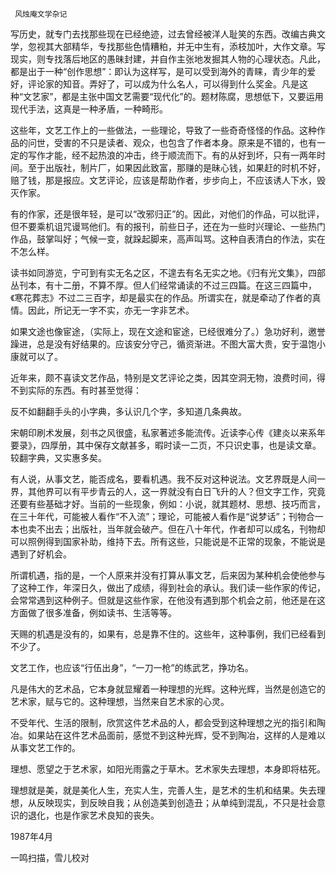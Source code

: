      风烛庵文学杂记 

  写历史，就专门去找那些现在已经绝迹，过去曾经被洋人耻笑的东西。改编古典文学，忽视其大部精华，专找那些色情糟粕，并无中生有，添枝加叶，大作文章。写现实，则专找落后地区的愚昧封建，并自作主张地发掘其人物的心理状态。凡此，都是出于一种“创作思想”：即认为这样写，是可以受到海外的青睐，青少年的爱好，评论家的知音。弄好了，可以成为什么名人，可以得到什么奖金。凡是这种“文艺家”，都是主张中国文艺需要“现代化”的。题材陈腐，思想低下，又要运用现代手法，这真是一种矛盾，一种畸形。 

  这些年，文艺工作上的一些做法，一些理论，导致了一些奇奇怪怪的作品。这种作品的问世，受害的不只是读者、观众，也包含了作者本身。原来是不错的，也有一定的写作才能，经不起热浪的冲击，终于顺流而下。有的从好到坏，只有一两年时间。至于出版社，制片厂，如果因此致富，那赚的是昧心钱，如果赶的时机不好，赔了钱，那是报应。文艺评论，应该是帮助作者，步步向上，不应该诱人下水，毁灭作家。 

  有的作家，还是很年轻，是可以“改邪归正”的。因此，对他们的作品，可以批评，但不要乘机诅咒谩骂他们。有的报刊，前些日子，还在为一些时兴理论、一些热门作品，鼓掌叫好；气候一变，就跺起脚来，高声叫骂。这种自表清白的作法，实在不怎么样。 

  读书如同游览，宁可到有实无名之区，不遑去有名无实之地。《归有光文集》，四部丛刊本，有十二册，不算不厚。但人们经常诵读的不过三四篇。在这三四篇中，《寒花葬志》不过二三百字，却是最实在的作品。所谓实在，就是牵动了作者的真情。因此，所记无一字不实，亦无一字非艺术。 

  如果文途也像宦途，（实际上，现在文途和宦途，已经很难分了。）急功好利，邀誉躁进，总是没有好结果的。应该安分守己，循资渐进。不图大富大贵，安于温饱小康就可以了。 

  近年来，颇不喜读文艺作品，特别是文艺评论之类，因其空洞无物，浪费时间，得不到实际的东西。有时甚至觉得： 

  反不如翻翻手头的小字典，多认识几个字，多知道几条典故。 

  宋朝印刷术发展，刻书之风很盛，私家著述多能流传。近读李心传《建炎以来系年要录》，四厚册，其中保存文献甚多，暇时读一二页，不只识史事，也是读文章。较翻字典，又实惠多矣。 

  有人说，从事文艺，能否成名，要看机遇。我不反对这种说法。文艺界既是人间一界，其他界可以有平步青云的人，这一界就没有白日飞升的人？但文字工作，究竟还要有些基础才好。当前的一些现象，例如：小说，就其题材、思想、技巧而言，在三十年代，可能被人看作“不入流”；理论，可能被人看作是“说梦话”；刊物合一本也卖不出去；出版社，当年就会破产。但在八十年代，作者却可以成名，刊物却可以照例得到国家补助，维持下去。所有这些，只能说是不正常的现象，不能说是遇到了好机会。 

  所谓机遇，指的是，一个人原来并没有打算从事文艺，后来因为某种机会使他参与了这种工作，年深日久，做出了成绩，得到社会的承认。我们读一些作家的传记，会常常遇到这种例子。但就是这些作家，在他没有遇到那个机会之前，他还是在这方面做了很多准备，例如读书、生活等等。 

  天赐的机遇是没有的，如果有，总是靠不住的。这些年，这种事例，我们已经看到不少了。 

  文艺工作，也应该“行伍出身”，“一刀一枪”的练武艺，挣功名。 

  凡是伟大的艺术品，它本身就显耀着一种理想的光辉。这种光辉，当然是创造它的艺术家，赋与它的。这种理想，当然来自艺术家的心灵。 

  不受年代、生活的限制，欣赏这件艺术品的人，都会受到这种理想之光的指引和陶冶。如果站在这件艺术品面前，感觉不到这种光辉，受不到陶冶，这样的人是难以从事文艺工作的。 

  理想、愿望之于艺术家，如阳光雨露之于草木。艺术家失去理想，本身即将枯死。 

  理想就是美，就是美化人生，充实人生，完善人生，是艺术的生机和结果。失去理想，从反映现实，到反映自我；从创造美到创造丑；从单纯到混乱，不只是社会意识的退化，也是作家艺术良知的丧失。 

  1987年4月 

  一鸣扫描，雪儿校对 

